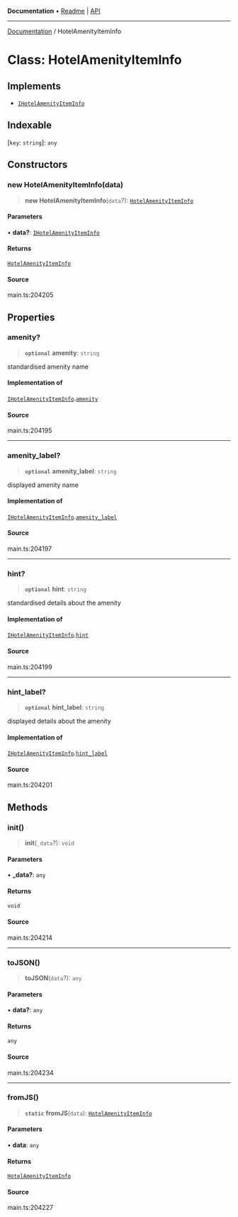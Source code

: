 **Documentation** • [Readme](../README.md) \| [API](../globals.md)

***

[Documentation](../README.md) / HotelAmenityItemInfo

# Class: HotelAmenityItemInfo

## Implements

- [`IHotelAmenityItemInfo`](../interfaces/IHotelAmenityItemInfo.md)

## Indexable

 \[`key`: `string`\]: `any`

## Constructors

### new HotelAmenityItemInfo(data)

> **new HotelAmenityItemInfo**(`data`?): [`HotelAmenityItemInfo`](HotelAmenityItemInfo.md)

#### Parameters

• **data?**: [`IHotelAmenityItemInfo`](../interfaces/IHotelAmenityItemInfo.md)

#### Returns

[`HotelAmenityItemInfo`](HotelAmenityItemInfo.md)

#### Source

main.ts:204205

## Properties

### amenity?

> **`optional`** **amenity**: `string`

standardised amenity name

#### Implementation of

[`IHotelAmenityItemInfo`](../interfaces/IHotelAmenityItemInfo.md).[`amenity`](../interfaces/IHotelAmenityItemInfo.md#amenity)

#### Source

main.ts:204195

***

### amenity\_label?

> **`optional`** **amenity\_label**: `string`

displayed amenity name

#### Implementation of

[`IHotelAmenityItemInfo`](../interfaces/IHotelAmenityItemInfo.md).[`amenity_label`](../interfaces/IHotelAmenityItemInfo.md#amenity_label)

#### Source

main.ts:204197

***

### hint?

> **`optional`** **hint**: `string`

standardised details about the amenity

#### Implementation of

[`IHotelAmenityItemInfo`](../interfaces/IHotelAmenityItemInfo.md).[`hint`](../interfaces/IHotelAmenityItemInfo.md#hint)

#### Source

main.ts:204199

***

### hint\_label?

> **`optional`** **hint\_label**: `string`

displayed details about the amenity

#### Implementation of

[`IHotelAmenityItemInfo`](../interfaces/IHotelAmenityItemInfo.md).[`hint_label`](../interfaces/IHotelAmenityItemInfo.md#hint_label)

#### Source

main.ts:204201

## Methods

### init()

> **init**(`_data`?): `void`

#### Parameters

• **\_data?**: `any`

#### Returns

`void`

#### Source

main.ts:204214

***

### toJSON()

> **toJSON**(`data`?): `any`

#### Parameters

• **data?**: `any`

#### Returns

`any`

#### Source

main.ts:204234

***

### fromJS()

> **`static`** **fromJS**(`data`): [`HotelAmenityItemInfo`](HotelAmenityItemInfo.md)

#### Parameters

• **data**: `any`

#### Returns

[`HotelAmenityItemInfo`](HotelAmenityItemInfo.md)

#### Source

main.ts:204227
